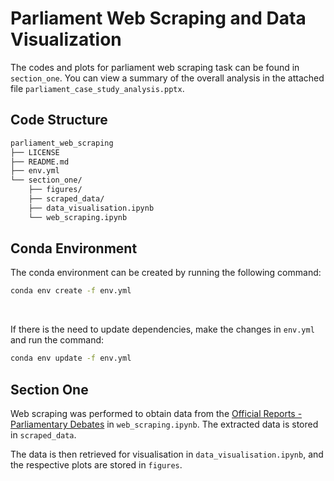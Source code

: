 # Parliament Web Scraping and Data Visualization

The codes and plots for parliament web scraping task can be found in ```section_one```. You can view a summary of the overall analysis in the attached file ```parliament_case_study_analysis.pptx```.

## Code Structure

```bash
parliament_web_scraping
├── LICENSE
├── README.md
├── env.yml
└── section_one/
    ├── figures/
    ├── scraped_data/
    ├── data_visualisation.ipynb
    └── web_scraping.ipynb
```
## Conda Environment

The conda environment can be created by running the following command:

```bash
conda env create -f env.yml
```

<br>

If there is the need to update dependencies, make the changes in ```env.yml``` and run the command:
```bash
conda env update -f env.yml
```

## Section One

Web scraping was performed to obtain data from the [Official Reports - Parliamentary Debates](https://sprs.parl.gov.sg/search/#/home) in 
```web_scraping.ipynb```. The extracted data is stored in ```scraped_data```.

The data is then retrieved for visualisation in ```data_visualisation.ipynb```, and the respective plots are stored in ```figures```.
